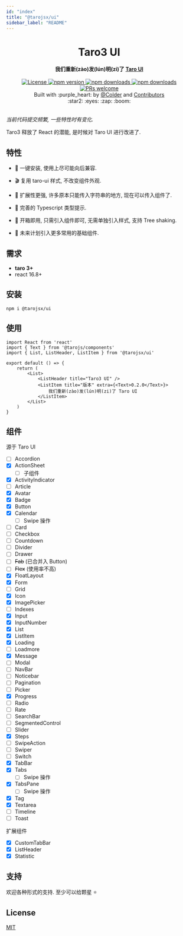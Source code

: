 ```yaml
---
id: "index"
title: "@tarojsx/ui"
sidebar_label: "README"
---
```


<div align="center">
    <h1>Taro3 UI</h1>
</div>
<div align="center">
    <strong>我们重新(zào)发(lún)明(zi)了 <a href="https://github.com/NervJS/taro-ui" target="_blank">Taro UI</a></strong>
</div>

<br />

<div align="center">
    <a href="https://github.com/tarojsx/ui/blob/master/LICENSE">
        <img src="https://badgen.net/github/license/tarojsx/ui" alt="License" />
    </a>
    <a href="https://www.npmjs.com/package/@tarojsx/ui">
        <img src="https://badgen.net/npm/v/@tarojsx/ui" alt="npm version" />
    </a>
    <a href="https://www.npmjs.com/org/tarojsx">
        <img src="https://badgen.net/npm/dt/@tarojsx/ui" alt="npm downloads" />
    </a>
    <a href="https://github.com/tarojsx/ui/blob/master/package.json">
        <img src="https://badgen.net/github/dependents-pkg/tarojsx/ui" alt="npm downloads" />
    </a>
    <a href="http://makeapullrequest.com">
        <img src="https://badgen.net/badge/PRs/welcome/green" alt="PRs welcome" />
    </a>
</div>

<div align="center">
    Built with :purple_heart: by
    <a href="https://github.com/cncolder">@Colder</a> and
    <a href="https://github.com/tarojsx/ui/graphs/contributors">
        Contributors
    </a>
    <div align="center">
        :star2: :eyes: :zap: :boom:
    </div>
</div>

<br />

_当前代码提交频繁, 一些特性时有变化._

Taro3 释放了 React 的潜能, 是时候对 Taro UI 进行改进了.

## 特性

- :electric_plug: 一键安装, 使用上尽可能向后兼容.

- :clapper: 复用 taro-ui 样式, 不改变组件外观.

- :octopus: 扩展性更强, 许多原本只能传入字符串的地方, 现在可以传入组件了.

- :mag_right: 完善的 Typescript 类型提示.

- :gift: 开箱即用, 只需引入组件即可, 无需单独引入样式, 支持 Tree shaking.

- :telescope: 未来计划引入更多常用的基础组件.

## 需求

* **taro 3+**
* react 16.8+

## 安装

`npm i @tarojsx/ui`

## 使用

```tsx
import React from 'react'
import { Text } from '@tarojs/components'
import { List, ListHeader, ListItem } from '@tarojsx/ui'

export default () => {
    return (
        <List>
            <ListHeader title="Taro3 UI" />
            <ListItem title="版本" extra={<Text>0.2.0</Text>}>
                我们重新(zào)发(lún)明(zi)了 Taro UI
            </ListItem>
        </List>
    )
}
```

## 组件

源于 Taro UI

* [ ] Accordion
* [x] ActionSheet
  * [ ] 子组件
* [x] ActivityIndicator
* [ ] Article
* [x] Avatar
* [x] Badge
* [x] Button
* [x] Calendar
  * [ ] Swipe 操作
* [ ] Card
* [ ] Checkbox
* [ ] Countdown
* [ ] Divider
* [ ] Drawer
* [ ] ~~Fab~~ (已合并入 Button)
* [ ] ~~Flex~~ (使用率不高)
* [x] FloatLayout
* [x] Form
* [ ] Grid
* [x] Icon
* [x] ImagePicker
* [ ] Indexes
* [x] Input
* [x] InputNumber
* [x] List
* [x] ListItem
* [x] Loading
* [ ] Loadmore
* [x] Message
* [ ] Modal
* [ ] NavBar
* [ ] Noticebar
* [ ] Pagination
* [ ] Picker
* [x] Progress
* [ ] Radio
* [ ] Rate
* [ ] SearchBar
* [ ] SegmentedControl
* [ ] Slider
* [x] Steps
* [ ] SwipeAction
* [ ] Swiper
* [ ] Switch
* [x] TabBar
* [x] Tabs
  * [ ] Swipe 操作
* [x] TabsPane
  * [ ] Swipe 操作
* [x] Tag
* [x] Textarea
* [ ] Timeline
* [ ] Toast

扩展组件

* [x] CustomTabBar
* [x] ListHeader
* [x] Statistic

## 支持

欢迎各种形式的支持. 至少可以给颗星 :star:

## License

[MIT](LICENSE)
